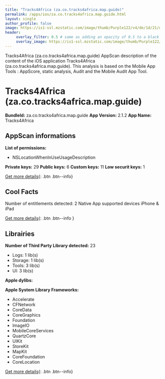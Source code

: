 ```yaml
---
title: "Tracks4Africa (za.co.tracks4africa.map.guide)"
permalink: /apps/ios/za.co.tracks4africa.map.guide.html
layout: single
author_profile: false
image: https://is1-ssl.mzstatic.com/image/thumb/Purple122/v4/de/1d/21/de1d2187-e23b-657c-0259-0a2c8657caf4/AppIcon-0-0-1x_U007emarketing-0-0-0-9-0-0-sRGB-0-0-0-GLES2_U002c0-512MB-85-220-0-0.png/512x512bb.jpg
header: 
     overlay_filter: 0.5 # same as adding an opacity of 0.5 to a black background
     overlay_image: https://is1-ssl.mzstatic.com/image/thumb/Purple122/v4/de/1d/21/de1d2187-e23b-657c-0259-0a2c8657caf4/AppIcon-0-0-1x_U007emarketing-0-0-0-9-0-0-sRGB-0-0-0-GLES2_U002c0-512MB-85-220-0-0.png/512x512bb.jpg
---
```

Tracks4Africa (za.co.tracks4africa.map.guide) AppScan description of the content of the iOS application Tracks4Africa (za.co.tracks4africa.map.guide). This analysis is based on the Mobile App Tools : AppScore, static analysis, Audit and the Mobile Audit App Tool.

# Tracks4Africa (za.co.tracks4africa.map.guide)

**BundleId:** za.co.tracks4africa.map.guide
**App Version:** 2.1.2
**App Name:** Tracks4Africa


## AppScan informations 

**List of permissions:** 
- NSLocationWhenInUseUsageDescription
  
  
**Private keys:** 29
**Public keys:** 6
**Custom keys:** 11
**Low securit keys:** 1
  
[Get more details](/pricing.html){: .btn .btn--info}

## Cool Facts

Number of entitlements detected: 2
Native App
supported devices iPhone & iPad
  
[Get more details](/pricing.html){: .btn .btn--info }

## Librairies 
**Number of Third Party Library detected:** 23
- Logs: 1 lib(s)
- Storage: 1 lib(s)
- Tools: 3 lib(s)
- UI: 3 lib(s)


**Apple dylibs:**


**Apple System Library Frameworks:**
- Accelerate
- CFNetwork
- CoreData
- CoreGraphics
- Foundation
- ImageIO
- MobileCoreServices
- QuartzCore
- UIKit
- StoreKit
- MapKit
- CoreFoundation
- CoreLocation


  
[Get more details](/pricing.html){: .btn .btn--info}

